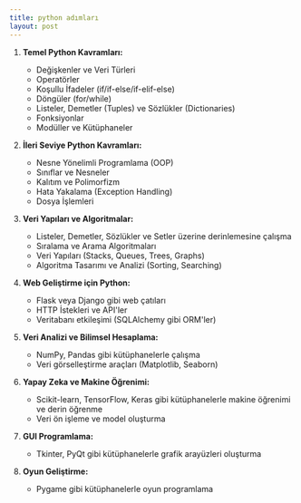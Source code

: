 ```yaml
---
title: python adımları
layout: post
---
```


1. **Temel Python Kavramları:**
    - Değişkenler ve Veri Türleri
    - Operatörler
    - Koşullu İfadeler (if/if-else/if-elif-else)
    - Döngüler (for/while)
    - Listeler, Demetler (Tuples) ve Sözlükler (Dictionaries)
    - Fonksiyonlar
    - Modüller ve Kütüphaneler

2. **İleri Seviye Python Kavramları:**
    - Nesne Yönelimli Programlama (OOP)
    - Sınıflar ve Nesneler
    - Kalıtım ve Polimorfizm
    - Hata Yakalama (Exception Handling)
    - Dosya İşlemleri

3. **Veri Yapıları ve Algoritmalar:**
    - Listeler, Demetler, Sözlükler ve Setler üzerine derinlemesine çalışma
    - Sıralama ve Arama Algoritmaları
    - Veri Yapıları (Stacks, Queues, Trees, Graphs)
    - Algoritma Tasarımı ve Analizi (Sorting, Searching)

4. **Web Geliştirme için Python:**
    - Flask veya Django gibi web çatıları
    - HTTP İstekleri ve API'ler
    - Veritabanı etkileşimi (SQLAlchemy gibi ORM'ler)

5. **Veri Analizi ve Bilimsel Hesaplama:**
    - NumPy, Pandas gibi kütüphanelerle çalışma
    - Veri görselleştirme araçları (Matplotlib, Seaborn)

6. **Yapay Zeka ve Makine Öğrenimi:**
    - Scikit-learn, TensorFlow, Keras gibi kütüphanelerle makine öğrenimi ve derin öğrenme
    - Veri ön işleme ve model oluşturma

7. **GUI Programlama:**
    - Tkinter, PyQt gibi kütüphanelerle grafik arayüzleri oluşturma

8. **Oyun Geliştirme:**
    - Pygame gibi kütüphanelerle oyun programlama
